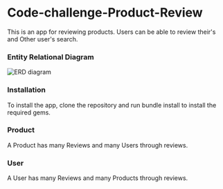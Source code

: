 # Code-challenge-Product-Review
This is an app for reviewing products. Users can be able to review their's and Other user's search.
###  Entity Relational Diagram

![ERD diagram ](/ERD.png)

### Installation
To install the app, clone the repository and run bundle install to install the required gems.

### Product
A Product has many Reviews and many Users through reviews.
###  User
A User has many Reviews and many Products through reviews.